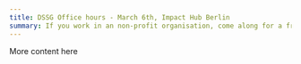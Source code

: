 ```yaml
---
title: DSSG Office hours - March 6th, Impact Hub Berlin
summary: If you work in an non-profit organisation, come along for a free advice session with a data scientist
---
```


More content here